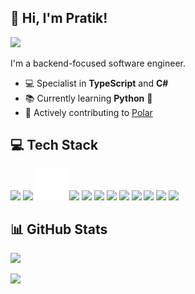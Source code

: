## 👋 Hi, I'm Pratik!

<a href="https://www.linkedin.com/in/magarpratik"><img src="https://github.com/onemarc/tech-icons/blob/main/icons/linkedin.svg" width="50"></a>

I'm a backend-focused software engineer.

- 💻 Specialist in **TypeScript** and **C#**<br>
- 📚 Currently learning **Python** 🐍<br>
- 🔧 Actively contributing to [Polar](https://github.com/polarsource/polar/pulls?q=is%3Apr+author%3Amagarpratik)<br>

## 💻 Tech Stack

<a href="#"><img src="https://github.com/onemarc/tech-icons/blob/main/icons/typescript.svg" width="50"></a>
<a href="#"><img src="https://github.com/onemarc/tech-icons/blob/main/icons/nodejs.svg" width="50"></a>
<a href="#"><img src="https://github.com/onemarc/tech-icons/blob/main/icons/expressjs.svg" width="50"></a>
<a href="#"><img src="https://github.com/onemarc/tech-icons/blob/main/icons/cs-dark.svg" width="50"></a>
<a href="#"><img src="https://github.com/onemarc/tech-icons/blob/main/icons/dotnet.svg" width="50"></a>
<a href="#"><img src="https://github.com/onemarc/tech-icons/blob/main/icons/python-dark.svg" width="50"></a>
<a href="#"><img src="https://github.com/onemarc/tech-icons/blob/main/icons/fastapi.svg" width="50"></a>
<a href="#"><img src="https://github.com/onemarc/tech-icons/blob/main/icons/mongodb.svg" width="50"></a>
<a href="#"><img src="https://github.com/onemarc/tech-icons/blob/main/icons/mssqlserver.svg" width="50"></a>
<a href="#"><img src="https://github.com/onemarc/tech-icons/blob/main/icons/jenkins-dark.svg" width="50"></a>
<a href="#"><img src="https://github.com/onemarc/tech-icons/blob/main/icons/githubactions-dark.svg" width="50"></a>
<a href="#"><img src="https://github.com/onemarc/tech-icons/blob/main/icons/docker.svg" width="50"></a>

## 📊 GitHub Stats

![](https://github-readme-stats.vercel.app/api?username=magarpratik&theme=dark&bg_color=121C29&hide_border=true&custom_title=Contributions&hide=stars,prs,contribs&show=prs_merged&include_all_commits=true&show_icons=true&hide_rank=true)

![](https://github-contributor-stats.vercel.app/api?username=magarpratik&limit=3&theme=dark&bg_color=121C29&hide_border=true&combine_all_yearly_contributions=true&custom_title=Top%20contributed%20repositories)

